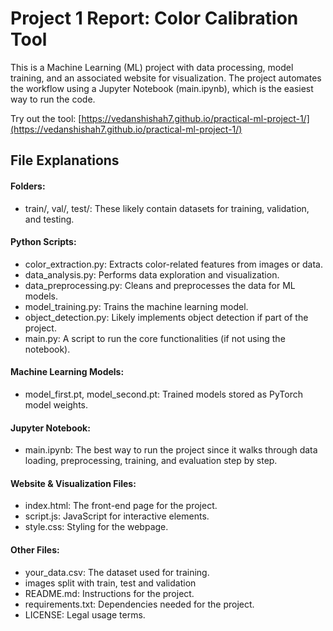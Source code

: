 # Project 1 Report: Color Calibration Tool
This is a Machine Learning (ML) project with data processing, model training, and an associated website for visualization. The project automates the workflow using a Jupyter Notebook (main.ipynb), which is the easiest way to run the code.

Try out the tool:  [https://vedanshishah7.github.io/practical-ml-project-1/](https://vedanshishah7.github.io/practical-ml-project-1/)

## File Explanations
#### Folders:
- train/, val/, test/: These likely contain datasets for training, validation, and testing.

#### Python Scripts:
- color_extraction.py: Extracts color-related features from images or data.
- data_analysis.py: Performs data exploration and visualization.
- data_preprocessing.py: Cleans and preprocesses the data for ML models.
- model_training.py: Trains the machine learning model.
- object_detection.py: Likely implements object detection if part of the project.
- main.py: A script to run the core functionalities (if not using the notebook).

#### Machine Learning Models:
- model_first.pt, model_second.pt: Trained models stored as PyTorch model weights.

#### Jupyter Notebook:
- main.ipynb: The best way to run the project since it walks through data loading, preprocessing, training, and evaluation step by step.

#### Website & Visualization Files:
- index.html: The front-end page for the project.
- script.js: JavaScript for interactive elements.
- style.css: Styling for the webpage.

#### Other Files:
- your_data.csv: The dataset used for training.
- images split with train, test and validation 
- README.md: Instructions for the project.
- requirements.txt: Dependencies needed for the project.
- LICENSE: Legal usage terms.